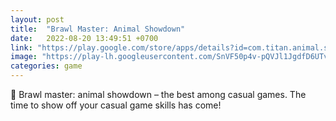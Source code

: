 ```yaml
---
layout: post
title:  "Brawl Master: Animal Showdown"
date:   2022-08-20 13:49:51 +0700
link: "https://play.google.com/store/apps/details?id=com.titan.animal.showdown"
image: "https://play-lh.googleusercontent.com/SnVF50p4v-pQVJl1JgdfD6UTvlISJrL8PBqVl3JwLk3SUpW7f7siXTPXgUrBKPY34Gs=w5120-h2880-rw"
categories: game
---
```


🐾 Brawl master: animal showdown – the best among casual games. The time to show off your casual game skills has come!
